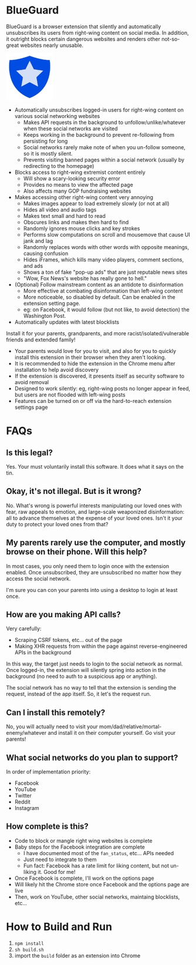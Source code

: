 # BlueGuard

BlueGuard is a browser extension that silently and automatically unsubscribes its users from right-wing content on social media. In addition, it outright blocks certain dangerous websites and renders other not-so-great websites nearly unusable.

![blueguard logo](icons/logo_128.png)

- Automatically unsubscribes logged-in users for right-wing content on various social networking websites
  - Makes API requests in the background to unfollow/unlike/whatever when these social networks are visited
  - Keeps working in the background to prevent re-following from persisting for long
  - Social networks rarely make note of when you un-follow someone, so it is mostly silent.
  - Prevents visiting banned pages within a social network (usually by redirecting to the homepage)
- Blocks access to right-wing extremist content entirely
  - Will show a scary-looking security error
  - Provides no means to view the affected page
  - Also affects many GOP fundraising websites
- Makes accessing other right-wing content very annoying
  - Makes images appear to load extremely slowly (or not at all)
  - Hides all video and audio tags
  - Makes text small and hard to read
  - Obscures links and makes then hard to find
  - Randomly ignores mouse clicks and key strokes
  - Performs slow computations on scroll and mousemove that cause UI jank and lag
  - Randomly replaces words with other words with opposite meanings, causing confusion
  - Hides iFrames, which kills many video players, comment sections, and ads
  - Shows a ton of fake "pop-up ads" that are just reputable news sites
  - "Wow, Fox News's website has really gone to hell."
- (Optional) Follow mainstream content as an antidote to disinformation
  - More effective at combating disinformation than left-wing content
  - More noticeable, so disabled by default. Can be enabled in the extension setting page.
  - eg: on Facebook, it would follow (but not like, to avoid detection) the Washington Post.
- Automatically updates with latest blocklists

Install it for your parents, grandparents, and more racist/isolated/vulnerable friends and extended family!

- Your parents would love for you to visit, and also for you to quickly install this extension in their browser when they aren't looking.
- It is recommended to hide the extension in the Chrome menu after installation to help avoid discovery
- If the extension is discovered, it presents itself as security software to avoid removal
- Designed to work silently: eg, right-wing posts no longer appear in feed, but users are not flooded with left-wing posts
- Features can be turned on or off via the hard-to-reach extension settings page

# FAQs

## Is this legal?

Yes. Your must voluntarily install this software. It does what it says on the tin.

## Okay, it's not illegal. But is it wrong?

No. What's wrong is powerful interests manipulating our loved ones with fear, raw appeals to emotion, and large-scale weaponized disinformation: all to advance themselves at the expense of your loved ones. Isn't it your duty to protect your loved ones from that?

## My parents rarely use the computer, and mostly browse on their phone. Will this help?

In most cases, you only need them to login once with the extension enabled. Once unsubscribed, they are unsubscribed no matter how they access the social network.

I'm sure you can con your parents into using a desktop to login at least once.

## How are you making API calls?

Very carefully:

- Scraping CSRF tokens, etc... out of the page
- Making XHR requests from within the page against reverse-engineered APIs in the background

In this way, the target just needs to login to the social network as normal. Once logged-in, the extension will silently spring into action in the background (no need to auth to a suspicious app or anything).

The social network has no way to tell that the extension is sending the request, instead of the app itself. So, it let's the request run.

## Can I install this remotely?

No, you will actually need to visit your mom/dad/relative/mortal-enemy/whatever and install it on their computer yourself. Go visit your parents!

## What social networks do you plan to support?

In order of implementation priority:

- Facebook
- YouTube
- Twitter
- Reddit
- Instagram

## How complete is this?

- Code to block or mangle right wing websites is complete
- Baby steps for the Facebook integration are complete
  - I have documented most of the `fan_status`, etc... APIs needed
  - Just need to integrate to them
  - Fun fact: Facebook has a rate limit for liking content, but not un-liking it. Good for me!
- Once Facebook is complete, I'll work on the options page
- Will likely hit the Chrome store once Facebook and the options page are live
- Then, work on YouTube, other social networks, maintaing blocklists, etc...

# How to Build and Run

1. `npm install`
2. `sh build.sh`
3. import the `build` folder as an extension into Chrome
